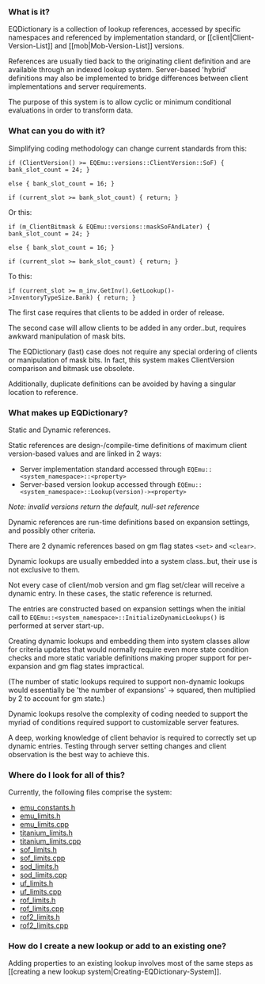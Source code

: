 ### What is it?
EQDictionary is a collection of lookup references, accessed by specific namespaces and referenced by implementation standard, or [[client|Client-Version-List]] and [[mob|Mob-Version-List]] versions.

References are usually tied back to the originating client definition and are available through an indexed lookup system. Server-based 'hybrid' definitions may also be implemented to bridge differences between client implementations and server requirements.

The purpose of this system is to allow cyclic or minimum conditional evaluations in order to transform data.

### What can you do with it?
Simplifying coding methodology can change current standards from this:

```
if (ClientVersion() >= EQEmu::versions::ClientVersion::SoF) { bank_slot_count = 24; }

else { bank_slot_count = 16; }

if (current_slot >= bank_slot_count) { return; }
```

Or this:

```
if (m_ClientBitmask & EQEmu::versions::maskSoFAndLater) { bank_slot_count = 24; }

else { bank_slot_count = 16; }

if (current_slot >= bank_slot_count) { return; }
```

To this:

```
if (current_slot >= m_inv.GetInv().GetLookup()->InventoryTypeSize.Bank) { return; }
```

The first case requires that clients to be added in order of release.

The second case will allow clients to be added in any order..but, requires awkward manipulation of mask bits.

The EQDictionary (last) case does not require any special ordering of clients or manipulation of mask bits. In fact, this system makes ClientVersion comparison and bitmask use obsolete.

Additionally, duplicate definitions can be avoided by having a singular location to reference.

### What makes up EQDictionary?
Static and Dynamic references.

Static references are design-/compile-time definitions of maximum client version-based values and are linked in 2 ways:
* Server implementation standard accessed through `EQEmu::<system_namespace>::<property>`
* Server-based version lookup accessed through `EQEmu::<system_namespace>::Lookup(version)-><property>`

*Note: invalid versions return the default, null-set reference*

Dynamic references are run-time definitions based on expansion settings, and possibly other criteria.

There are 2 dynamic references based on gm flag states `<set>` and `<clear>`.

Dynamic lookups are usually embedded into a system class..but, their use is not exclusive to them.

Not every case of client/mob version and gm flag set/clear will receive a dynamic entry. In these cases, the static reference is returned.

The entries are constructed based on expansion settings when the initial call to `EQEmu::<system_namespace>::InitializeDynamicLookups()` is performed at server start-up.

Creating dynamic lookups and embedding them into system classes allow for criteria updates that would normally require even more state condition checks and more static variable definitions making proper support for per-expansion and gm flag states impractical.

(The number of static lookups required to support non-dynamic lookups would essentially be 'the number of expansions' -> squared, then multiplied by 2 to account for gm state.)

Dynamic lookups resolve the complexity of coding needed to support the myriad of conditions required support to customizable server features.

A deep, working knowledge of client behavior is required to correctly set up dynamic entries. Testing through server setting changes and client observation is the best way to achieve this.

### Where do I look for all of this?
Currently, the following files comprise the system:
* [emu_constants.h](https://github.com/EQEmu/Server/blob/master/common/emu_constants.h)
* [emu_limits.h](https://github.com/EQEmu/Server/blob/master/common/emu_limits.h)
* [emu_limits.cpp](https://github.com/EQEmu/Server/blob/master/common/emu_limits.cpp)
* [titanium_limits.h](https://github.com/EQEmu/Server/blob/master/common/patches/titanium_limits.h)
* [titanium_limits.cpp](https://github.com/EQEmu/Server/blob/master/common/patches/titanium_limits.cpp)
* [sof_limits.h](https://github.com/EQEmu/Server/blob/master/common/patches/sof_limits.h)
* [sof_limits.cpp](https://github.com/EQEmu/Server/blob/master/common/patches/sof_limits.cpp)
* [sod_limits.h](https://github.com/EQEmu/Server/blob/master/common/patches/sod_limits.h)
* [sod_limits.cpp](https://github.com/EQEmu/Server/blob/master/common/patches/sod_limits.cpp)
* [uf_limits.h](https://github.com/EQEmu/Server/blob/master/common/patches/uf_limits.h)
* [uf_limits.cpp](https://github.com/EQEmu/Server/blob/master/common/patches/uf_limits.cpp)
* [rof_limits.h](https://github.com/EQEmu/Server/blob/master/common/patches/rof_limits.h)
* [rof_limits.cpp](https://github.com/EQEmu/Server/blob/master/common/patches/rof_limits.cpp)
* [rof2_limits.h](https://github.com/EQEmu/Server/blob/master/common/patches/rof2_limits.h)
* [rof2_limits.cpp](https://github.com/EQEmu/Server/blob/master/common/patches/rof2_limits.cpp)

### How do I create a new lookup or add to an existing one?
Adding properties to an existing lookup involves most of the same steps as [[creating a new lookup system|Creating-EQDictionary-System]].
